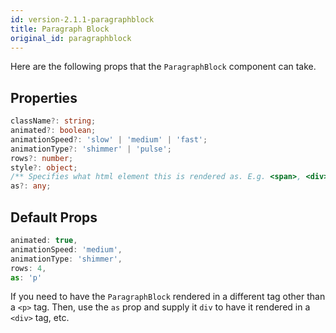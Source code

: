 ```yaml
---
id: version-2.1.1-paragraphblock
title: Paragraph Block
original_id: paragraphblock
---
```


Here are the following props that the `ParagraphBlock` component can take.

##  Properties

```typescript
className?: string;
animated?: boolean;
animationSpeed?: 'slow' | 'medium' | 'fast';
animationType?: 'shimmer' | 'pulse';
rows?: number;
style?: object;
/** Specifies what html element this is rendered as. E.g. <span>, <div>, etc. */
as?: any; 
```

## Default Props

```jsx
animated: true,
animationSpeed: 'medium',
animationType: 'shimmer',
rows: 4,
as: 'p'
```

If you need to have the `ParagraphBlock` rendered in a different tag other than a `<p>` tag.
Then, use the `as` prop and supply it `div` to have it rendered in a `<div>` tag, etc.

